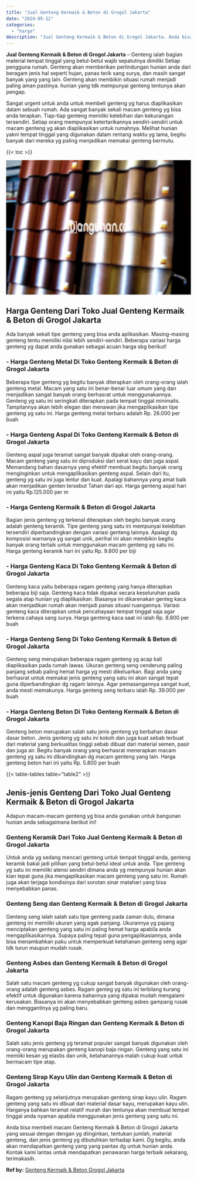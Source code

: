 ```yaml
---
title: "Jual Genteng Kermaik & Beton di Grogol Jakarta"
date: "2024-05-12"
categories: 
  - "harga"
description: "Jual Genteng Kermaik & Beton di Grogol Jakarta. Anda bisa membeli macam Genteng Kermaik & Beton di Grogol Jakarta yang sesuai dengan dengan yg diinginkan, te..."
---
```


**Jual Genteng Kermaik & Beton di Grogol Jakarta** – Genteng ialah bagian material tempat tinggal yang betul-betul wajib sepatutnya dimiliki Setiap pengguna rumah. Genteng akan memberikan perlindungan hunian anda dari beragam jenis hal seperti hujan, panas terik sang surya, dan masih sangat banyak yang yang lain. Genteng akan membikin situasi rumah menjadi paling aman pastinya. hunian yang tdk mempunyai genteng tentunya akan pengap.

Sangat urgent untuk anda untuk membeli genteng yg harus diaplikasikan dalam sebuah rumah. Ada sangat banyak sekali macam genteng yg bisa anda terapkan. Tiap-tiap genteng memiliki kelebihan dan kekurangan tersendiri. Setiap orang mempunyai ketertarikannya sendiri-sendiri untuk macam genteng yg akan diaplikasikan untuk rumahnya. Melihat hunian yakni tempat tinggal yang digunakan dalam rentang waktu yg lama, begitu banyak dari mereka yg paling menjadikan memakai genteng bermutu.

{{< toc >}}

![Jual Genteng Kermaik & Beton di Grogol Jakarta](/images/genteng-minimalis-murah14.png)

## Harga Genteng Dari Toko Jual Genteng Kermaik & Beton di Grogol Jakarta

Ada banyak sekali tipe genteng yang bisa anda aplikasikan. Masing-masing genteng tentu memiliki nilai lebih sendiri-sendiri. Beberapa variasi harga genteng yg dapat anda gunakan sebagai acuan harga sbg berikut!

### \- Harga Genteng Metal Di Toko Genteng Kermaik & Beton di Grogol Jakarta

Beberapa tipe genteng yg begitu banyak diterapkan oleh orang-orang ialah genteng metal. Macam yang satu ini benar-benar luar umum yang dan menjadikan sangat banyak orang berhasrat untuk menggunakannya. Genteng yg satu ini seringkali diterapkan pada tempat tinggal minimalis. Tampilannya akan lebih elegan dan menawan jika mengaplikasikan tipe genteng yg satu ini. Harga genteng metal terbaru adalah Rp. 26.000 per buah

### \- Harga Genteng Aspal Di Toko Genteng Kermaik & Beton di Grogol Jakarta

Genteng aspal juga teramat sangat banyak dipakai oleh orang-orang. Macam genteng yang satu ini diproduksi dari serat kayu dan juga aspal. Memandang bahan dasarnya yang efektif membuat begitu banyak orang menginginkan untuk mengaplikasikan genteng aspal. Selain dari itu, genteng yg satu ini juga lentur dan kuat. Apalagi bahannya yang amat baik akan menjadikan genten tersebut Tahan dari api. Harga genteng aspal hari ini yaitu Rp.125.000 per m

### \- Harga Genteng Kermaik & Beton di Grogol Jakarta

Bagian jenis genteng yg terkenal diterapkan oleh begitu banyak orang adalah genteng keramik. Tipe genteng yang satu ini mempunyai kelebihan tersendiri diperbandingkan dengan variasi genteng lainnya. Apalagi dg komposisi warnanya yg sangat unik, perihal ini akan membikin begitu banyak orang tertaik untuk menggunakan macam genteng yg satu ini. Harga genteng keramik hari ini yaitu Rp. 9.800 per biji

### \- Harga Genteng Kaca Di Toko Genteng Kermaik & Beton di Grogol Jakarta

Genteng kaca yaitu beberapa ragam genteng yang hanya diterapkan beberapa biji saja. Genteng kaca tidak dipakai secara keseluruhan pada segala atap hunian yg diaplikasikan. Biasanya ini dikarenakan genteg kaca akan menjadikan rumah akan menjadi panas situasi ruangannya. Variasi genteng kaca diterapkan untuk pencahayaan tempat tinggal saja agar terkena cahaya sang surya. Harga genteng kaca saat ini ialah Rp. 8.800 per buah

### \- Harga Genteng Seng Di Toko Genteng Kermaik & Beton di Grogol Jakarta

Genteng seng merupakan beberapa ragam genteng yg acap kali diaplikasikan pada rumah lawas. Ukuran genteng seng cenderung paling panjang sebab paling hemat harga yg mesti dikeluarkan. Bagi anda yang berhasrat untuk memakai jenis genteng yang satu ini akan sangat tepat guna diperbandingkan dg ragam lainnya. Agar pemasangannya sangat kuat, anda mesti memakunya. Harga genteng seng terbaru ialah Rp. 39.000 per buah

### \- Harga Genteng Beton Di Toko Genteng Kermaik & Beton di Grogol Jakarta

Genteng beton merupakan salah satu jenis genteng yg berbahan dasar dasar beton. Jenis genteng yg satu ini kokoh dan juga kuat sebab terbuat dari material yang berkualitas tinggi sebab dibuat dari material semen, pasir dan juga air. Begitu banyak orang yang berhasrat menerapkan macam genteng yg satu ini dibandingkan dg macam genteng yang lain. Harga genteng beton hari ini yaitu Rp. 5.800 per buah

{{< table-tables table="table2" >}}

## Jenis-jenis Genteng Dari Toko Jual Genteng Kermaik & Beton di Grogol Jakarta

Adapun macam-macam genteng yg bisa anda gunakan untuk bangunan hunian anda sebagaimana berikut ini!

### Genteng Keramik Dari Toko Jual Genteng Kermaik & Beton di Grogol Jakarta

Untuk anda yg sedang mencari genteng untuk tempat tinggal anda, genteng keramik bakal jadi pilihan yang betul-betul ideal untuk anda. Tipe genteng yg satu ini memiliki atensi sendiri dimana anda yg mempunyai hunian akan kian tepat guna jika mengaplikasikan macam genteng yang satu ini. Rumah juga akan terjaga kondisinya dari sorotan sinar matahari yang bisa menyebabkan panas.

### Genteng Seng dan Genteng Kermaik & Beton di Grogol Jakarta

Genteng seng ialah salah satu tipe genteng pada zaman dulu, dimana genteng ini memiliki ukuran yang agak panjang. Ukurannya yg pajang menciptakan genteng yang satu ini paling hemat harga apabila anda mengaplikasikannya. Supaya paling tepat guna pengaplikasiannya, anda bisa menambahkan paku untuk memperkuat ketahanan genteng seng agar tdk turun maupun mudah rusak.

### Genteng Asbes dan Genteng Kermaik & Beton di Grogol Jakarta

Salah satu macam genteng yg cukup sangat banyak digunakan oleh orang-orang adalah genteng asbes. Ragam genteg yg satu ini terbilang kurang efektif untuk digunakan karena bahannya yang dipakai mudah mengalami kerusakan. Biasanya ini akan menyebabkan genteng asbes gampang rusak dan menggantinya yg paling baru.

### Genteng Kanopi Baja Ringan dan Genteng Kermaik & Beton di Grogol Jakarta

Salah satu jenis genteng yg teramat populer sangat banyak digunakan oleh orang-orang merupakan genteng kanopi baja ringan. Genteng yang satu ini memiiki kesan yg elastis dan unik, ketahanannya malah cukup kuat untuk bermacam tipe atap.

### Genteng Sirap Kayu Ulin dan Genteng Kermaik & Beton di Grogol Jakarta

Ragam genteng yg selanjutnya merupakan genteng sirap kayu ulin. Ragam genteng yang satu ini dibuat dari material dasar kayu, merupakan kayu ulin. Harganya bahkan teramat relatif murah dan tentunya akan membuat tempat tinggal anda nyaman apabila menggunakan jenis genteng yang satu ini.

Anda bisa membeli macam Genteng Kermaik & Beton di Grogol Jakarta yang sesuai dengan dengan yg diinginkan, tentukan jumlah, material genteng, dan jenis genteng yg dibutuhkan terhadap kami. Dg begitu, anda akan mendapatkan genteng yang yang pantas dg untuk hunian anda. Kontak kami lantas untuk mendapatkan penawaran harga terbaik sekarang, terimakasih.

**Ref by:**  [Genteng Kermaik & Beton  Grogol Jakarta](https://id.wikipedia.org/wiki/Genteng)

